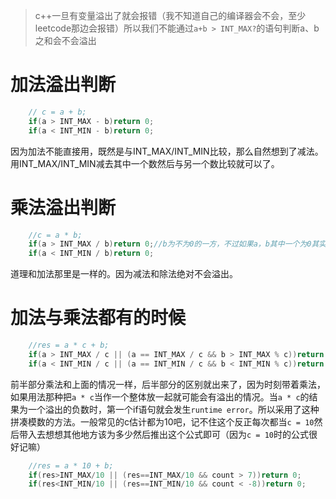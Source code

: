 >c++一旦有变量溢出了就会报错（我不知道自己的编译器会不会，至少leetcode那边会报错）所以我们不能通过`a+b > INT_MAX?`的语句判断a、b之和会不会溢出

# 加法溢出判断

```c++
    // c = a + b;
    if(a > INT_MAX - b)return 0;
    if(a < INT_MIN - b)return 0;
```

因为加法不能直接用，既然是与INT_MAX/INT_MIN比较，那么自然想到了减法。用INT_MAX/INT_MIN减去其中一个数然后与另一个数比较就可以了。

# 乘法溢出判断

```c++
    //c = a * b;
    if(a > INT_MAX / b)return 0;//b为不为0的一方，不过如果a，b其中一个为0其实也没有判断溢出的必要了。
    if(a < INT_MIN / b)return 0;  
```

道理和加法那里是一样的。因为减法和除法绝对不会溢出。

# 加法与乘法都有的时候

```c++
    //res = a * c + b; 
    if(a > INT_MAX / c || (a == INT_MAX / c && b > INT_MAX % c))return 0;
    if(a < INT_MIN / c || (a == INT_MIN / c && b < INT_MIN % c))return 0;
```

前半部分乘法和上面的情况一样，后半部分的区别就出来了，因为时刻带着乘法，如果用法那种把`a * c`当作一个整体放一起就可能会有溢出的情况。当`a * c`的结果为一个溢出的负数时，第一个if语句就会发生`runtime error`。所以采用了这种拼凑模数的方法。一般常见的c估计都为10吧，记不住这个反正每次都当`c = 10`然后带入去想想其他地方该为多少然后推出这个公式即可（因为`c = 10`时的公式很好记嘛）

```c++
    //res = a * 10 + b;
    if(res>INT_MAX/10 || (res==INT_MAX/10 && count > 7))return 0;
    if(res<INT_MIN/10 || (res==INT_MIN/10 && count < -8))return 0;
```
